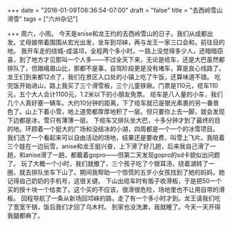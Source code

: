 +++
date = "2016-01-09T08:36:54-07:00"
draft = "false"
title = "去西岭雪山滑雪"
tags = ["六州杂记"]

+++
周六，小雨。
今天是anise和龙王约的去西岭雪山的日子。我们从成都出发。丈母娘带着围围从宏光出发，坐车到邛崃，再与龙王一家三口会和，前往目的地。
我开车走的绕城-成温邛，全程两个多小时。一路上没觉得多少人，还暗暗窃喜，到了地方才见那叫一个人多——不过全天下来，无论是缆车，还是大巴虽然都排队了，但跟峨眉山比，那都不是事，自驾阶段更是没有堵车，算是良心线路了。
龙王们到来都12点了，我们在景区入口处的小镇上吃了午饭，还算味道不错。
吃完饭开始进山，路上我买了三个滑雪板，三个儿童铁锹。门票是110元，缆车110元，五个大人合计1100元，1.2米以下的小朋友免票。
缆车是八人量的小车，我们几个人真好塞一辆车。大约10分钟的距离，下了缆车就已是银光素裹的另一番景色了。山上下着小雪，地上道旁都厚厚地积了一层。但只要你上去一脚，就会发现下边都是冰，雪只有薄薄一层。
下缆车又排队坐大巴，十多分钟才到了最终的目的地。环顾着一个挺大的广场和没结冰的小湖，四周都是一个一个的冰雪项目。
我们选了一个看起来可以自由活动的场地，结果还是要收费，叫雪上飞片。我陪着三个娃在一边玩雪，anise和龙王挺兴奋，上下滑了好几趟，后来我自己滑了一趟，和anise滑了一趟，都戴着gopro——但第二天发现gopro的sd卡貌似出问题了。
玩了大概一个小时，我们就撤了，三个孩子吃了个银耳汤，绕着湖转了一圈，就去排队坐车下山了。期间我帮助一个惊慌的五岁小女孩找到了她的妈妈，她记得自己奶奶的手机号，这很关键。
下山出缆车时有贩子收滑板，于是把50一个买的按十块一个给卖了。这个买的不应该，很滑很危险，场地里也不让用自带的滑板。
回程导航了一条从新场回邛崃的路，走了有一个多小时才到。龙王请我们吃了宽宽干锅，饭后我们才回了乌木村。
到家也没洗漱，我就睡了。今天一天开得我腿都麻了。